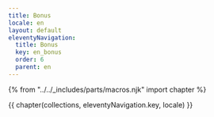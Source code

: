 ```yaml
---
title: Bonus
locale: en
layout: default
eleventyNavigation:
  title: Bonus
  key: en_bonus
  order: 6
  parent: en
---
```


{% from "../../_includes/parts/macros.njk" import chapter %}

{{ chapter(collections, eleventyNavigation.key, locale) }}